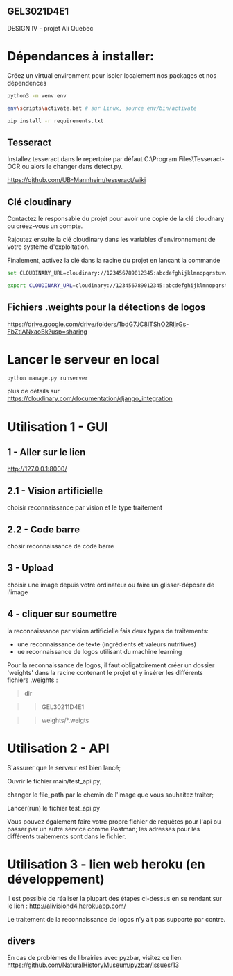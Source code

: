 ## GEL3021D4E1
DESIGN IV - projet Ali Quebec

# Dépendances à installer: 
Créez un virtual environment pour isoler localement nos packages et nos dépendences
``` bash
python3 -m venv env
```
``` bash
env\scripts\activate.bat # sur Linux, source env/bin/activate   
```
```bash
pip install -r requirements.txt
```
## Tesseract
Installez tesseract dans le repertoire par défaut C:\Program Files\Tesseract-OCR ou alors le changer dans detect.py.

https://github.com/UB-Mannheim/tesseract/wiki

## Clé cloudinary
Contactez le responsable du projet pour avoir une copie de la clé cloudnary ou créez-vous un compte.

Rajoutez ensuite la clé cloudinary dans les variables d'environnement de votre système d'exploitation.

Finalement, activez la clé dans la racine du projet en lancant la commande
```bash
set CLOUDINARY_URL=cloudinary://123456789012345:abcdefghijklmnopqrstuvwxyzA@cloud_name
```
```bash
export CLOUDINARY_URL=cloudinary://123456789012345:abcdefghijklmnopqrstuvwxyzA@cloud_name
```

## Fichiers .weights pour la détections de logos
https://drive.google.com/drive/folders/1bdG7JC8ITShO2RIjrGs-FbZtlANxaoBk?usp=sharing

# Lancer le serveur en local
```bash
python manage.py runserver
```

plus de détails sur https://cloudinary.com/documentation/django_integration

# Utilisation 1 - GUI

## 1 - Aller sur le lien
http://127.0.0.1:8000/

## 2.1 - Vision artificielle
choisir reconnaissance par vision et le type traitement
## 2.2 - Code barre
chosir reconnaissance de code barre
## 3 - Upload
choisir une image depuis votre ordinateur ou faire un glisser-déposer de l'image
## 4 - cliquer sur soumettre
la reconnaissance par vision artificielle fais deux types de traitements:
- une reconnaissance de texte (ingrédients et valeurs nutritives)
- ue reconnaissance de logos utilisant du machine learning

Pour la reconnaissance de logos, il faut obligatoirement créer un dossier 'weights' dans la racine contenant le projet et y insérer les différents fichiers .weights :
> dir  
  
  >> GEL30211D4E1
  
  >> weights/*.weigts

  
# Utilisation 2 - API
S'assurer que le serveur est bien lancé;

Ouvrir le fichier main/test_api.py;

changer le file_path par le chemin de l'image que vous souhaitez traiter;

Lancer(run) le fichier test_api.py

Vous pouvez également faire votre propre fichier de requêtes pour l'api ou passer par un autre service comme Postman; les adresses pour les différents traitements sont dans le fichier.


# Utilisation 3 - lien web heroku (en développement)
Il est possible de réaliser la plupart des étapes ci-dessus en se rendant sur le lien : http://alivisiond4.herokuapp.com/

Le traitement de la reconnaissance de logos n'y ait pas supporté par contre.


## divers

En cas de problèmes de librairies avec pyzbar, visitez ce lien.
https://github.com/NaturalHistoryMuseum/pyzbar/issues/13

